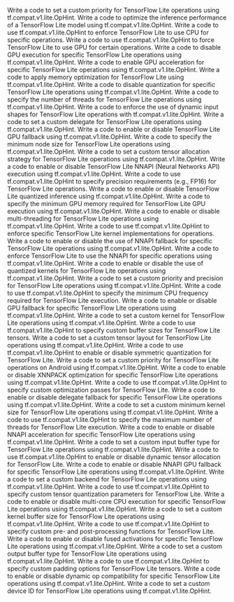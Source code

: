 Write a code to set a custom priority for TensorFlow Lite operations using tf.compat.v1.lite.OpHint.
Write a code to optimize the inference performance of a TensorFlow Lite model using tf.compat.v1.lite.OpHint.
Write a code to use tf.compat.v1.lite.OpHint to enforce TensorFlow Lite to use CPU for specific operations.
Write a code to use tf.compat.v1.lite.OpHint to force TensorFlow Lite to use GPU for certain operations.
Write a code to disable GPU execution for specific TensorFlow Lite operations using tf.compat.v1.lite.OpHint.
Write a code to enable GPU acceleration for specific TensorFlow Lite operations using tf.compat.v1.lite.OpHint.
Write a code to apply memory optimization for TensorFlow Lite using tf.compat.v1.lite.OpHint.
Write a code to disable quantization for specific TensorFlow Lite operations using tf.compat.v1.lite.OpHint.
Write a code to specify the number of threads for TensorFlow Lite operations using tf.compat.v1.lite.OpHint.
Write a code to enforce the use of dynamic input shapes for TensorFlow Lite operations with tf.compat.v1.lite.OpHint.
Write a code to set a custom delegate for TensorFlow Lite operations using tf.compat.v1.lite.OpHint.
Write a code to enable or disable TensorFlow Lite GPU fallback using tf.compat.v1.lite.OpHint.
Write a code to specify the minimum node size for TensorFlow Lite operations using tf.compat.v1.lite.OpHint.
Write a code to set a custom tensor allocation strategy for TensorFlow Lite operations using tf.compat.v1.lite.OpHint.
Write a code to enable or disable TensorFlow Lite NNAPI (Neural Networks API) execution using tf.compat.v1.lite.OpHint.
Write a code to use tf.compat.v1.lite.OpHint to specify precision requirements (e.g., FP16) for TensorFlow Lite operations.
Write a code to enable or disable TensorFlow Lite quantized inference using tf.compat.v1.lite.OpHint.
Write a code to specify the minimum GPU memory required for TensorFlow Lite GPU execution using tf.compat.v1.lite.OpHint.
Write a code to enable or disable multi-threading for TensorFlow Lite operations using tf.compat.v1.lite.OpHint.
Write a code to use tf.compat.v1.lite.OpHint to enforce specific TensorFlow Lite kernel implementations for operations.
Write a code to enable or disable the use of NNAPI fallback for specific TensorFlow Lite operations using tf.compat.v1.lite.OpHint.
Write a code to enforce TensorFlow Lite to use the NNAPI for specific operations using tf.compat.v1.lite.OpHint.
Write a code to enable or disable the use of quantized kernels for TensorFlow Lite operations using tf.compat.v1.lite.OpHint.
Write a code to set a custom priority and precision for TensorFlow Lite operations using tf.compat.v1.lite.OpHint.
Write a code to use tf.compat.v1.lite.OpHint to specify the minimum CPU frequency required for TensorFlow Lite execution.
Write a code to enable or disable GPU fallback for specific TensorFlow Lite operations using tf.compat.v1.lite.OpHint.
Write a code to set a custom kernel for TensorFlow Lite operations using tf.compat.v1.lite.OpHint.
Write a code to use tf.compat.v1.lite.OpHint to specify custom buffer sizes for TensorFlow Lite tensors.
Write a code to set a custom tensor layout for TensorFlow Lite operations using tf.compat.v1.lite.OpHint.
Write a code to use tf.compat.v1.lite.OpHint to enable or disable symmetric quantization for TensorFlow Lite.
Write a code to set a custom priority for TensorFlow Lite operations on Android using tf.compat.v1.lite.OpHint.
Write a code to enable or disable XNNPACK optimization for specific TensorFlow Lite operations using tf.compat.v1.lite.OpHint.
Write a code to use tf.compat.v1.lite.OpHint to specify custom optimization passes for TensorFlow Lite.
Write a code to enable or disable delegate fallback for specific TensorFlow Lite operations using tf.compat.v1.lite.OpHint.
Write a code to set a custom minimum kernel size for TensorFlow Lite operations using tf.compat.v1.lite.OpHint.
Write a code to use tf.compat.v1.lite.OpHint to specify the maximum number of threads for TensorFlow Lite execution.
Write a code to enable or disable NNAPI acceleration for specific TensorFlow Lite operations using tf.compat.v1.lite.OpHint.
Write a code to set a custom input buffer type for TensorFlow Lite operations using tf.compat.v1.lite.OpHint.
Write a code to use tf.compat.v1.lite.OpHint to enable or disable dynamic tensor allocation for TensorFlow Lite.
Write a code to enable or disable NNAPI GPU fallback for specific TensorFlow Lite operations using tf.compat.v1.lite.OpHint.
Write a code to set a custom backend for TensorFlow Lite operations using tf.compat.v1.lite.OpHint.
Write a code to use tf.compat.v1.lite.OpHint to specify custom tensor quantization parameters for TensorFlow Lite.
Write a code to enable or disable multi-core CPU execution for specific TensorFlow Lite operations using tf.compat.v1.lite.OpHint.
Write a code to set a custom kernel buffer size for TensorFlow Lite operations using tf.compat.v1.lite.OpHint.
Write a code to use tf.compat.v1.lite.OpHint to specify custom pre- and post-processing functions for TensorFlow Lite.
Write a code to enable or disable fused activations for specific TensorFlow Lite operations using tf.compat.v1.lite.OpHint.
Write a code to set a custom output buffer type for TensorFlow Lite operations using tf.compat.v1.lite.OpHint.
Write a code to use tf.compat.v1.lite.OpHint to specify custom padding options for TensorFlow Lite tensors.
Write a code to enable or disable dynamic op compatibility for specific TensorFlow Lite operations using tf.compat.v1.lite.OpHint.
Write a code to set a custom device ID for TensorFlow Lite operations using tf.compat.v1.lite.OpHint.